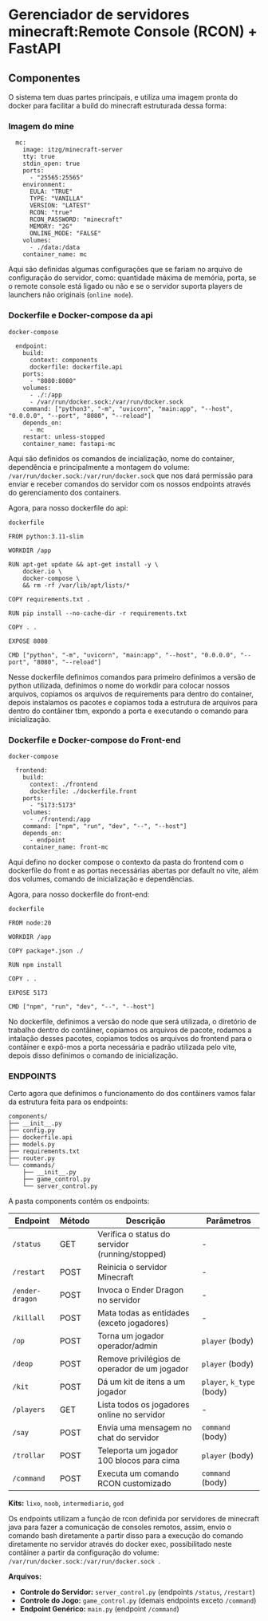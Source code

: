 # Gerenciador de servidores minecraft:Remote Console (RCON) + FastAPI

## Componentes


O sistema tem duas partes principais, e utiliza uma imagem pronta do docker para facilitar a build do minecraft estruturada dessa forma:
 
### Imagem do mine

``` docker
  mc:
    image: itzg/minecraft-server
    tty: true
    stdin_open: true
    ports:
      - "25565:25565"
    environment:
      EULA: "TRUE"
      TYPE: "VANILLA"
      VERSION: "LATEST"
      RCON: "true"
      RCON_PASSWORD: "minecraft"
      MEMORY: "2G"
      ONLINE_MODE: "FALSE"
    volumes:
      - ./data:/data
    container_name: mc

```

Aqui são definidas algumas configurações que se fariam no arquivo de configuração do servidor, como: quantidade máxima de memória, porta, se o remote console está ligado ou não e se o servidor suporta players de launchers não originais (`online mode`).

### Dockerfile e Docker-compose da api

`docker-compose` 
``` docker
  endpoint:
    build:
      context: components
      dockerfile: dockerfile.api
    ports:
      - "8080:8080"
    volumes:
      - ./:/app
      - /var/run/docker.sock:/var/run/docker.sock
    command: ["python3", "-m", "uvicorn", "main:app", "--host", "0.0.0.0", "--port", "8080", "--reload"]
    depends_on:
      - mc
    restart: unless-stopped
    container_name: fastapi-mc

```

Aqui são definidos os comandos de incialização, nome do container, dependência e principalmente a montagem do volume: `/var/run/docker.sock:/var/run/docker.sock` que nos dará permissão para enviar e receber comandos do servidor com os nossos endpoints através do gerenciamento dos containers.

Agora, para nosso dockerfile do api:

`dockerfile`
``` docker
FROM python:3.11-slim

WORKDIR /app

RUN apt-get update && apt-get install -y \
    docker.io \
    docker-compose \
    && rm -rf /var/lib/apt/lists/*

COPY requirements.txt .

RUN pip install --no-cache-dir -r requirements.txt

COPY . .

EXPOSE 8080

CMD ["python", "-m", "uvicorn", "main:app", "--host", "0.0.0.0", "--port", "8080", "--reload"]
```

Nesse dockerfile definimos comandos para primeiro definimos a versão de python utilizada, definimos o nome do workdir para colocar nossos arquivos, copiamos os arquivos de requirements para dentro do container, depois instalamos os pacotes e copiamos toda a estrutura de arquivos para dentro do contâiner tbm, expondo a porta e executando o comando para inicialização.

### Dockerfile e Docker-compose do Front-end

`docker-compose` 
``` docker
  frontend:
    build:
      context: ./frontend
      dockerfile: ./dockerfile.front
    ports:
      - "5173:5173"
    volumes:
      - ./frontend:/app
    command: ["npm", "run", "dev", "--", "--host"]
    depends_on:
      - endpoint
    container_name: front-mc
```

Aqui defino no docker compose o contexto da pasta do frontend com o dockerfile do front e as portas necessárias abertas por default no vite, além dos volumes, comando de inicialização e dependências.

Agora, para nosso dockerfile do front-end:

`dockerfile`
``` docker
FROM node:20

WORKDIR /app

COPY package*.json ./

RUN npm install

COPY . .

EXPOSE 5173

CMD ["npm", "run", "dev", "--", "--host"]
```

No dockerfile, definimos a versão do node que será utilizada, o diretório de trabalho dentro do contâiner, copiamos os arquivos de pacote, rodamos a intalação desses pacotes, copiamos todos os arquivos do frontend para o contâiner e expô-mos a porta necessária e padrão utilizada pelo vite, depois disso definimos o comando de inicialização.

### ENDPOINTS

Certo agora que definimos o funcionamento do dos contâiners vamos falar da estrutura feita para os endpoints:

```
components/
├── __init__.py
├── config.py
├── dockerfile.api
├── models.py
├── requirements.txt
├── router.py
└── commands/
    ├── __init__.py
    ├── game_control.py
    └── server_control.py
```

A pasta components contém os endpoints:

| Endpoint | Método | Descrição | Parâmetros |
|----------|--------|-----------|------------|
| `/status` | GET | Verifica o status do servidor (running/stopped) | - |
| `/restart` | POST | Reinicia o servidor Minecraft | - |
| `/ender-dragon` | POST | Invoca o Ender Dragon no servidor | - |
| `/killall` | POST | Mata todas as entidades (exceto jogadores) | - |
| `/op` | POST | Torna um jogador operador/admin | `player` (body) |
| `/deop` | POST | Remove privilégios de operador de um jogador | `player` (body) |
| `/kit` | POST | Dá um kit de itens a um jogador | `player`, `k_type` (body) |
| `/players` | GET | Lista todos os jogadores online no servidor | - |
| `/say` | POST | Envia uma mensagem no chat do servidor | `command` (body) |
| `/trollar` | POST | Teleporta um jogador 100 blocos para cima | `player` (body) |
| `/command` | POST | Executa um comando RCON customizado | `command` (body) |

**Kits:** `lixo`, `noob`, `intermediario`, `god`


Os endpoints utilizam a função de rcon definida por servidores de minecraft java para fazer a comunicação de consoles remotos, assim, envio o comando bash diretamente a partir disso para a execução do comando diretamente no servidor através do docker exec, possibilitado neste contâiner a partir da configuração do volume: `/var/run/docker.sock:/var/run/docker.sock
`.

**Arquivos:**
- **Controle do Servidor:** `server_control.py` (endpoints `/status`, `/restart`)
- **Controle do Jogo:** `game_control.py` (demais endpoints exceto `/command`)
- **Endpoint Genérico:** `main.py` (endpoint `/command`)